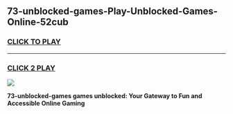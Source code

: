 
## 73-unblocked-games-Play-Unblocked-Games-Online-52cub
<h3>
<a href="https://premium76.site?title=73-unblocked-games&ref=25A">CLICK TO PLAY</a></h3>
<hr>

<h3>
<a href="https://premium76.site?title=73-unblocked-games&ref=25A">CLICK 2 PLAY</a>
  
</h3>

<a href="https://premium76.site?title=73-unblocked-games&ref=25A"><img src="https://clearcache.store/games.png"></a>


**73-unblocked-games games unblocked: Your Gateway to Fun and Accessible Online Gaming**
